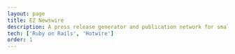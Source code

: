 ```yaml
---
layout: page
title: EZ Newswire
description: A press release generator and publication network for small businesses to share news with the world.
tech: ['Ruby on Rails', 'Hotwire']
order: 1
---
```

